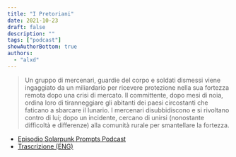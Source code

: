 ```yaml
---
title: "I Pretoriani"
date: 2021-10-23
draft: false
description: ""
tags: ["podcast"]
showAuthorBottom: true
authors:
  - "alxd"
---
```


> Un gruppo di mercenari, guardie del corpo e soldati dismessi viene ingaggiato da un miliardario per ricevere protezione nella sua fortezza remota dopo una crisi di mercato. Il committente, dopo mesi di noia, ordina loro di tiranneggiare gli abitanti dei paesi circostanti che faticano a sbarcare il lunario. I mercenari disubbidiscono e si rivoltano contro di lui; dopo un incidente, cercano di unirsi (nonostante difficoltà e differenze) alla comunità rurale per smantellare la fortezza.

- [Episodio Solarpunk Prompts Podcast](https://podcast.tomasino.org/@SolarpunkPrompts/episodes/the-henchmen)
- [Trascrizione (ENG)](https://wiki.tomasino.org/writing/Solarpunk-Prompts---The-Henchmen)
